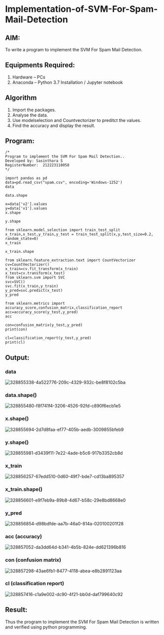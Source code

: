 # Implementation-of-SVM-For-Spam-Mail-Detection

## AIM:
To write a program to implement the SVM For Spam Mail Detection.

## Equipments Required:
1. Hardware – PCs
2. Anaconda – Python 3.7 Installation / Jupyter notebook

## Algorithm
1. Import the packages.
2. Analyse the data.
3. Use modelselection and Countvectorizer to preditct the values.
4. Find the accuracy and display the result.
 

## Program:
```
/*
Program to implement the SVM For Spam Mail Detection..
Developed by: Sasinthara S
RegisterNumber:  212223110058
*/

import pandas as pd
data=pd.read_csv("spam.csv", encoding='Windows-1252')
data

data.shape

x=data['v2'].values
y=data['v1'].values
x.shape

y.shape

from sklearn.model_selection import train_test_split
x_train,x_test,y_train,y_test = train_test_split(x,y,test_size=0.2, random_state=0)
x_train

x_train.shape

from sklearn.feature_extraction.text import CountVectorizer
cv=CountVectorizer()
x_train=cv.fit_transform(x_train)
x_test=cv.transform(x_test)
from sklearn.svm import SVC
svc=SVC()
svc.fit(x_train,y_train)
y_pred=svc.predict(x_test)
y_pred

from sklearn.metrics import accuracy_score,confusion_matrix,classification_report
acc=accuracy_score(y_test,y_pred)
acc

con=confusion_matrix(y_test,y_pred)
print(con)

cl=classification_report(y_test,y_pred)
print(cl)
```


## Output:
### data
![328855338-4a522776-209c-4329-932c-be8f8102c5ba](https://github.com/HIRU-VIRU/Implementation-of-SVM-For-Spam-Mail-Detection/assets/145972122/5d1f74f3-8c4b-4fa4-b393-1b43b1c65733)

### data.shape()
![328855480-f8f741f4-3206-4526-92fd-c890f6ecb1e5](https://github.com/HIRU-VIRU/Implementation-of-SVM-For-Spam-Mail-Detection/assets/145972122/db7053c4-c364-44e3-a600-60906ff539e9)

### x.shape()
![328855694-2d7d8faa-ef77-405b-aedb-3009855bfeb9](https://github.com/HIRU-VIRU/Implementation-of-SVM-For-Spam-Mail-Detection/assets/145972122/90ac9c48-2d53-4143-91ee-9c5876c2e1e0)

### y.shape()  
![328855981-d3439f11-7e22-4ade-b5c6-917b3352cb8d](https://github.com/HIRU-VIRU/Implementation-of-SVM-For-Spam-Mail-Detection/assets/145972122/f653ba87-2754-4838-9126-6a1c045e7d88)


### x_train
![328856257-67edd510-0d60-49f7-bde7-cd13ba895357](https://github.com/HIRU-VIRU/Implementation-of-SVM-For-Spam-Mail-Detection/assets/145972122/5f30d732-9234-40b3-b80f-a36db89825fb)


### x_train.shape()
![328856601-e9f7eb9a-89b8-4d67-b58c-29e8bd8668e0](https://github.com/HIRU-VIRU/Implementation-of-SVM-For-Spam-Mail-Detection/assets/145972122/41dcdbf5-b54d-4c65-b0b9-177f2bb5ad59)

### y_pred
![328856854-d98bdfde-aa7b-46a0-814a-020100201f28](https://github.com/HIRU-VIRU/Implementation-of-SVM-For-Spam-Mail-Detection/assets/145972122/c990414a-5280-4964-8eeb-5d0ffaead7a9)


### acc (accuracy)
![328857052-da3dd64d-b341-4b5b-824e-dd621396b816](https://github.com/HIRU-VIRU/Implementation-of-SVM-For-Spam-Mail-Detection/assets/145972122/d1d69362-7f5b-4249-a95b-e9f5e894a917)

### con (confusion matrix)
![328857298-43ae6fb1-8477-4118-abea-e8b2891123aa](https://github.com/HIRU-VIRU/Implementation-of-SVM-For-Spam-Mail-Detection/assets/145972122/98ae0d93-d355-43f3-b59a-52bb58e13d5e)

### cl (classification report)
![328857416-c1a9e002-dc90-4f21-bb0d-daf799640c92](https://github.com/HIRU-VIRU/Implementation-of-SVM-For-Spam-Mail-Detection/assets/145972122/3f61b52d-1468-48d1-bbb5-291896323919)


## Result:

Thus the program to implement the SVM For Spam Mail Detection is written and verified using python programming.

